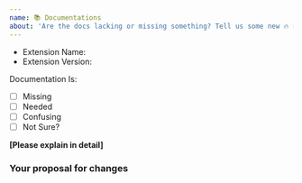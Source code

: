 ```yaml
---
name: 📚 Documentations
about: 'Are the docs lacking or missing something? Tell us some new 🔥 hotness here.'
---
```


<!--
  🚨 Your issue will be CLOSED if:
   - This template is removed
   - Parts of this template are removed
-->

- Extension Name: <!-- the plugin(s) this issue is about -->
- Extension Version:

Documentation Is:

<!-- Please place an x (no spaces!) in all [ ] that apply -->

- [ ] Missing
- [ ] Needed
- [ ] Confusing
- [ ] Not Sure?

**[Please explain in detail]**

### Your proposal for changes
